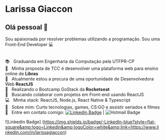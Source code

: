 # Larissa Giaccon

## Olá pessoal 👋
Sou apaixonada por resolver problemas utilizando a programação.
Sou uma Front-End Developer :computer:

  <br/> :books:  &nbsp; Graduanda em Engenharia da Computação pela UTFPR-CP
  <br/>:scroll:  &nbsp; Minha proposta de TCC é desenvolver uma plataforma web para ensino online de **Libras**
  <br/>:office:  &nbsp; Atualmente estou a procura de uma oportunidade de Desenvolvedora Web **ReactJS**
  <br/>:rocket:  &nbsp; Realizando o Bootcamp GoStack da **Rocketseat**
  <br/>:purple_heart: &nbsp; Buscando colaborar com projetos em Front-end usando ReactJS
  <br/>:computer: &nbsp; Minha stack: ReactJS, Node.js, React Native & Typescript
  <br/> 💬  &nbsp; Sobre mim: Curto tecnologias, games, CS:GO e assistir seriados e filmes
  <br/> :email: &nbsp; Entre em contato comigo: [![Linkedin Badge](https://img.shields.io/badge/-LarissaGiaccon-blue?style=flat-square&logo=Linkedin&logoColor=white&link=https://www.linkedin.com/in/tgmarinho/)](https://www.linkedin.com/in/larissagiaccon) 
| 
![Hotmail Badge](https://img.shields.io/badge/-larissa_souz@hotmail.com-0078D4?style=flat-square&amp;logo=microsoft-outlook&amp;logoColor=white&amp;link=mailto:larissa_souz@hotmail.com)

![Linkedin Badge] (https://img.shields.io/badge/-LinkedIn-blue?style=flat-square&amp;logo=Linkedin&amp;logoColor=white&amp;link=https://www.linkedin.com/in/larissagiaccon)

